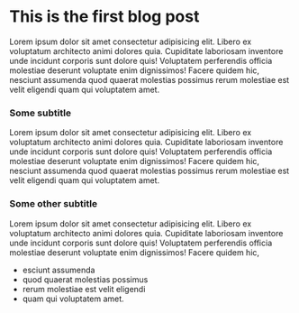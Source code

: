 # This is the first blog post

Lorem ipsum dolor sit amet consectetur adipisicing elit. Libero ex voluptatum architecto animi dolores quia. Cupiditate laboriosam inventore unde incidunt corporis sunt dolore quis! Voluptatem perferendis officia molestiae deserunt voluptate enim dignissimos! Facere quidem hic, nesciunt assumenda quod quaerat molestias possimus rerum molestiae est velit eligendi quam qui voluptatem amet.

### Some subtitle

Lorem ipsum dolor sit amet consectetur adipisicing elit. Libero ex voluptatum architecto animi dolores quia. Cupiditate laboriosam inventore unde incidunt corporis sunt dolore quis! Voluptatem perferendis officia molestiae deserunt voluptate enim dignissimos! Facere quidem hic, nesciunt assumenda quod quaerat molestias possimus rerum molestiae est velit eligendi quam qui voluptatem amet.

### Some other subtitle

Lorem ipsum dolor sit amet consectetur adipisicing elit. Libero ex voluptatum architecto animi dolores quia. Cupiditate laboriosam inventore unde incidunt corporis sunt dolore quis! Voluptatem perferendis officia molestiae deserunt voluptate enim dignissimos! Facere quidem hic, 

- esciunt assumenda 
- quod quaerat molestias possimus 
- rerum molestiae est velit eligendi 
- quam qui voluptatem amet.